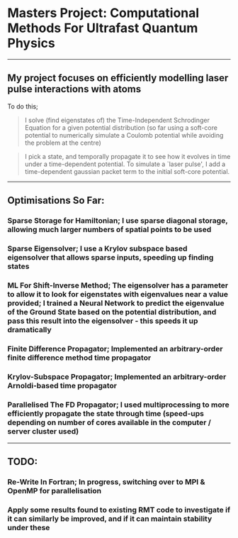 # Masters Project: Computational Methods For Ultrafast Quantum Physics

---

## My project focuses on efficiently modelling laser pulse interactions with atoms

To do this;

> I solve (find eigenstates of) the Time-Independent Schrodinger Equation for a given potential distribution (so far using a soft-core potential to numerically simulate a Coulomb potential while avoiding the problem at the centre)

> I pick a state, and temporally propagate it to see how it evolves in time under a time-dependent potential. To simulate a `laser pulse', I add a time-dependent gaussian packet term to the initial soft-core potential.

---

## Optimisations So Far:

### Sparse Storage for Hamiltonian; I use sparse diagonal storage, allowing much larger numbers of spatial points to be used

### Sparse Eigensolver; I use a Krylov subspace based eigensolver that allows sparse inputs, speeding up finding states

### ML For Shift-Inverse Method; The eigensolver has a parameter to allow it to look for eigenstates with eigenvalues near a value provided; I trained a Neural Network to predict the eigenvalue of the Ground State based on the potential distribution, and pass this result into the eigensolver - this speeds it up dramatically

### Finite Difference Propagator; Implemented an arbitrary-order finite difference method time propagator

### Krylov-Subspace Propagator; Implemented an arbitrary-order Arnoldi-based time propagator

### Parallelised The FD Propagator; I used multiprocessing to more efficiently propagate the state through time (speed-ups depending on number of cores available in the computer / server cluster used)

---

## TODO:

### Re-Write In Fortran; In progress, switching over to MPI & OpenMP for parallelisation

### Apply some results found to existing RMT code to investigate if it can similarly be improved, and if it can maintain stability under these
 
